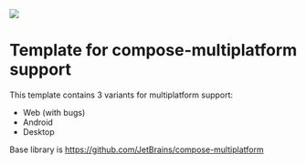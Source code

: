 ![](https://github.com/LuciusGen/compose-multiplatform-template/actions/workflows/build-gradle-project.yml/badge.svg
)
# Template for compose-multiplatform support
This template contains 3 variants for multiplatform support: 
* Web (with bugs)
* Android
* Desktop

Base library is https://github.com/JetBrains/compose-multiplatform
